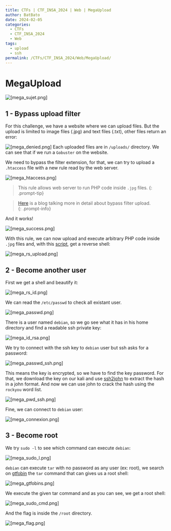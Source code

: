 ```yaml
---
title: CTFs | CTF_INSA_2024 | Web | MegaUpload
author: BatBato
date: 2024-02-05
categories:
  - CTFs
  - CTF_INSA_2024
  - Web
tags:
  - upload
  - ssh
permalink: /CTFs/CTF_INSA_2024/Web/MegaUpload/
---
```

# MegaUpload

![[mega_sujet.png]](https://raw.githubusercontent.com/Nouman404/nouman404.github.io/main/_posts/CTFs/CTF_INSA_2024/photos/mega_sujet.png)


## 1 - Bypass upload filter

For this challenge, we have a website where we can upload files. But the upload is limited to image files (.jpg) and text files (.txt), other files return an error:

![[mega_denied.png]](https://raw.githubusercontent.com/Nouman404/nouman404.github.io/main/_posts/CTFs/CTF_INSA_2024/photos/mega_denied.png)
Each uploaded files are in `/uploads/` directory. We can see that if we run a `Gobuster` on the website.

We need to bypass the filter extension, for that, we can try to upload a `.htaccess` file with a new rule read by the web server.

![[mega_htaccess.png]](https://raw.githubusercontent.com/Nouman404/nouman404.github.io/main/_posts/CTFs/CTF_INSA_2024/photos/mega_htaccess.png)
> This rule allows web server to run PHP code inside `.jpg` files.
{: .prompt-tip}

> [Here](https://thibaud-robin.fr/articles/bypass-filter-upload/) is a blog talking more in detail about bypass filter upload.  
{: .prompt-info}

And it works!

![[mega_success.png]](https://raw.githubusercontent.com/Nouman404/nouman404.github.io/main/_posts/CTFs/CTF_INSA_2024/photos/mega_success.png)

With this rule, we can now upload and execute arbitrary PHP code inside `.jpg` files and, with this [script](https://raw.githubusercontent.com/pentestmonkey/php-reverse-shell/master/php-reverse-shell.php), get a reverse shell:

![[mega_rs_upload.png]](https://raw.githubusercontent.com/Nouman404/nouman404.github.io/main/_posts/CTFs/CTF_INSA_2024/photos/mega_rs_upload.png)

## 2 - Become another user

First we get a shell and beautify it:

![[mega_rs_id.png]](https://raw.githubusercontent.com/Nouman404/nouman404.github.io/main/_posts/CTFs/CTF_INSA_2024/photos/mega_rs_id.png)

 We can read the `/etc/passwd` to check all existant user.

![[mega_passwd.png]](https://raw.githubusercontent.com/Nouman404/nouman404.github.io/main/_posts/CTFs/CTF_INSA_2024/photos/mega_passwd.png)

There is a user named `debian`, so we go see what it has in his home directory and find a readable ssh private key:

![[mega_id_rsa.png]](https://raw.githubusercontent.com/Nouman404/nouman404.github.io/main/_posts/CTFs/CTF_INSA_2024/photos/mega_id_rsa.png)

We try to connect with the ssh key to `debian` user but ssh asks for a password:

![[mega_passwd_ssh.png]](https://raw.githubusercontent.com/Nouman404/nouman404.github.io/main/_posts/CTFs/CTF_INSA_2024/photos/mega_passwd_ssh.png)

This means the key is encrypted, so we have to find the key password. For that, we download the key on our kali and use [ssh2john](https://www.kali.org/tools/john/#ssh2john) to extract the hash in a john format. And now we can use john to crack the hash using the `rockyou` word list.

![[mega_pwd_ssh.png]](https://raw.githubusercontent.com/Nouman404/nouman404.github.io/main/_posts/CTFs/CTF_INSA_2024/photos/mega_pwd_ssh.png)

Fine, we can connect to `debian` user:

![[mega_connexion.png]](https://raw.githubusercontent.com/Nouman404/nouman404.github.io/main/_posts/CTFs/CTF_INSA_2024/photos/mega_connexion.png)

## 3 - Become root

We try `sudo -l` to see which command can execute `debian`:

![[mega_sudo_l.png]](https://raw.githubusercontent.com/Nouman404/nouman404.github.io/main/_posts/CTFs/CTF_INSA_2024/photos/mega_sudo_l.png)

`debian` can execute `tar` with no password as any user (ex: root), we search on [gtfobin](https://gtfobins.github.io/) the `tar` command that can gives us a root shell:

![[mega_gtfobins.png]](https://raw.githubusercontent.com/Nouman404/nouman404.github.io/main/_posts/CTFs/CTF_INSA_2024/photos/mega_gtfobins.png)

We execute the given tar command and as you can see, we get a root shell:

![[mega_sudo_cmd.png]](https://raw.githubusercontent.com/Nouman404/nouman404.github.io/main/_posts/CTFs/CTF_INSA_2024/photos/mega_sudo_cmd.png)

And the flag is inside the `/root` directory.

![[mega_flag.png]](https://raw.githubusercontent.com/Nouman404/nouman404.github.io/main/_posts/CTFs/CTF_INSA_2024/photos/mega_flag.png)

